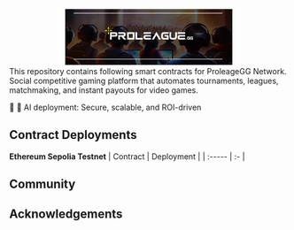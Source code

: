 <div align="center">
  <img src="https://github.com/proleaguegg/DeAi/blob/main/figures/proleague.jpeg?raw=true" width="60%" alt="Proleague-V2" />
</div>
This repository contains following smart contracts for ProleageGG Network. Social competitive gaming platform that automates tournaments, leagues, matchmaking, and instant payouts for video games. 

🔵 🤖 AI deployment: Secure, scalable, and ROI-driven 

## Contract Deployments
**Ethereum Sepolia Testnet**
| Contract | Deployment  |
| :----- | :- |

## Community 


## Acknowledgements





